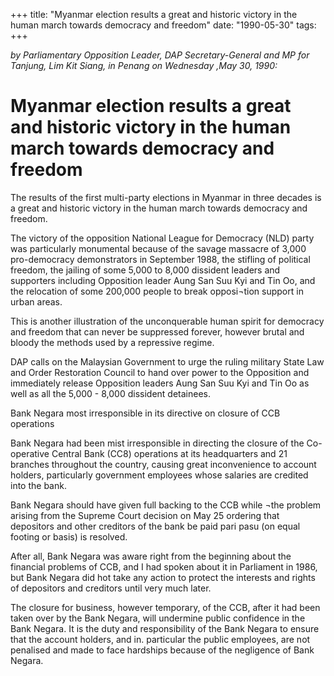 +++ 
title: "Myanmar election results a great and historic victory in the human march towards democracy and freedom"
date: "1990-05-30"
tags:
+++

_by Parliamentary Opposition Leader, DAP Secretary-General and MP for Tanjung, Lim Kit Siang, in Penang on Wednesday ,May 30, 1990:_

# Myanmar election results a great and historic victory in the human march towards democracy and freedom

The results of the first multi-party elections in Myanmar in three decades is a great and historic victory in the human march towards democracy and freedom.</u>

The victory of the opposition National League for Democracy (NLD) party was particularly monumental because of the savage massacre of 3,000 pro-democracy demonstrators in September 1988, the stifling of political freedom, the jailing of some 5,000 to 8,000 dissident leaders and supporters including Opposition leader Aung San Suu Kyi and Tin Oo, and the relocation of some 200,000 people to break opposi¬tion support in urban areas.

This is another illustration of the unconquerable human spirit for democracy and freedom that can never be suppressed forever, however brutal and bloody the methods used by a repressive regime.

DAP calls on the Malaysian Government to urge the ruling military State Law and Order Restoration Council to hand over power to the Opposition and immediately release Opposition leaders Aung San Suu Kyi and Tin Oo as well as all the 5,000 - 8,000 dissident detainees.

Bank Negara most irresponsible in its directive on closure of CCB operations

Bank Negara had been mist irresponsible in directing the closure of the Co-operative Central Bank (CC8) operations at its headquarters and 21 branches throughout the country, causing great inconvenience to account holders, particularly government employees whose salaries are credited into the bank.

Bank Negara should have given full backing to the CCB while ¬the problem arising from the Supreme Court decision on May 25 ordering that depositors and other creditors of the bank be paid pari pasu (on equal footing or basis) is resolved.

After all, Bank Negara was aware right from the beginning about the financial problems of CCB, and I had spoken about it in Parliament in 1986, but Bank Negara did hot take any action to protect the interests and rights of depositors and creditors until very much later.

The closure for business, however temporary, of the CCB, after it had been taken over by the Bank Negara, will undermine public confidence in the Bank Negara. It is the duty and responsibility of the Bank Negara to ensure that the account holders, and in. particular the public employees, are not penalised and made to face hardships because of the negligence of Bank Negara.
 
